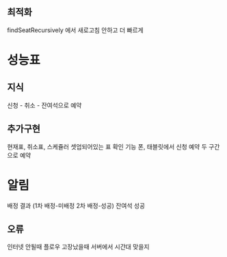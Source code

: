 ## 최적화

findSeatRecursively 에서 새로고침 안하고 더 빠르게

# 성능표

## 지식

신청 - 취소 - 잔여석으로 예약

## 추가구현

현재표, 취소표, 스케쥴러 셋업되어있는 표 확인 기능
폰, 태블릿에서 신청 예약
두 구간으로 예약

# 알림

배정 결과 (1차 배정-미배정 2차 배정-성공)
잔여석 성공

## 오류

인터넷 안될때
플로우 고장났을때
서버에서 시간대 맞을지
